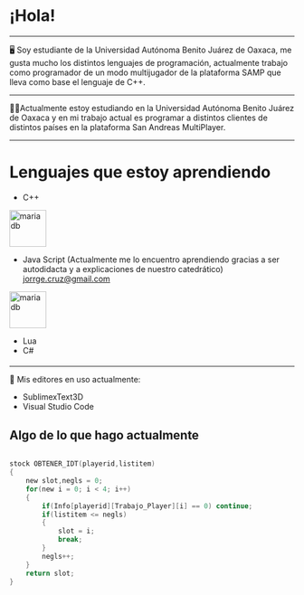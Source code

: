 # ¡Hola!

_____________________________________________________________________
🖥️ Soy estudiante de la Universidad Autónoma Benito Juárez de Oaxaca, me gusta mucho los distintos lenguajes de programación, actualmente trabajo como programador de un modo multijugador de la plataforma SAMP que lleva como base el lenguaje de C++.
_____________________________________________________________________
🧑‍💼Actualmente estoy estudiando en la Universidad Autónoma Benito Juárez de Oaxaca y en mi trabajo actual es programar a distintos clientes de distintos países en la plataforma San Andreas MultiPlayer.
_____________________________________________________________________
# Lenguajes que estoy aprendiendo
- C++
<p align="left"> 
<img src="https://cdn-icons-png.flaticon.com/128/919/919841.png" alt="mariadb" width="65" height="65"/> 
</p>

- Java Script (Actualmente  me lo encuentro aprendiendo gracias a ser autodidacta y a explicaciones de nuestro catedrático) 
[jorrge.cruz@gmail.com ]()
<p align="left"> 
<img src="https://www.vectorlogo.zone/logos/mariadb/mariadb-icon.svg" alt="mariadb" width="65" height="65"/> 
</p>

- Lua
- C#
#### 
_____________________________________________________________________

🎯 Mis editores en uso actualmente:
- SublimexText3D
- Visual Studio Code


## Algo de lo que hago actualmente


```c

stock OBTENER_IDT(playerid,listitem)
{
    new slot,negls = 0;
    for(new i = 0; i < 4; i++)
    {
        if(Info[playerid][Trabajo_Player][i] == 0) continue;
        if(listitem <= negls)
        {
            slot = i;
            break;
        }
        negls++;
    }
    return slot;
}
```

